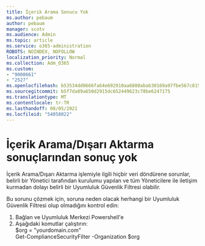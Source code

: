 ```yaml
---
title: İçerik Arama Sonucu Yok
ms.author: pebaum
author: pebaum
manager: scotv
ms.audience: Admin
ms.topic: article
ms.service: o365-administration
ROBOTS: NOINDEX, NOFOLLOW
localization_priority: Normal
ms.collection: Adm_O365
ms.custom:
- "9000661"
- "2527"
ms.openlocfilehash: b53534dd0666fa64e692910aa6800abab30169a97fbe567c815ce6b948381a63
ms.sourcegitcommit: b5f7da89a650d2915dc652449623c78be6247175
ms.translationtype: MT
ms.contentlocale: tr-TR
ms.lasthandoff: 08/05/2021
ms.locfileid: "54058022"
---
```

# <a name="no-results-from-content-searchexports"></a>İçerik Arama/Dışarı Aktarma sonuçlarından sonuç yok

İçerik Arama/Dışarı Aktarma işlemiyle ilgili hiçbir veri döndürene sorunlar, belirli bir Yönetici tarafından kurulumu yapılan ve tüm Yöneticilere ile iletişim kurmadan dolayı belirli bir Uyumluluk Güvenlik Filtresi olabilir.

Bu sorunu çözmek için, soruna neden olacak herhangi bir Uyumluluk Güvenlik Filtresi olup olmadığını kontrol edin:
1. Bağlan ve Uyumluluk Merkezi Powershell'e
2. Aşağıdaki komutlar çalıştırın:
<br>$org = "yourdomain.com"
<br>Get-ComplianceSecurityFilter -Organization $org